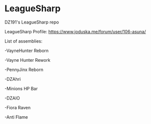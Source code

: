 LeagueSharp
===========

DZ191's LeagueSharp repo


LeagueSharp Profile: https://www.joduska.me/forum/user/106-asuna/



List of assemblies:

-VayneHunter Reborn

-Vayne Hunter Rework

-PennyJinx Reborn

-DZAhri

-Minions HP Bar

-DZAIO

-Fiora Raven

-Anti Flame
